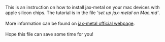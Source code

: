 This is an instruction on how to install jax-metal on your mac devices with apple silicon chips. The tutorial is in the file *'set up jax-metal on Mac.md'*.  
<br>
More information can be found on [jax-metal official webpage](https://developer.apple.com/metal/jax/).  
<br>
Hope this file can save some time for you!
